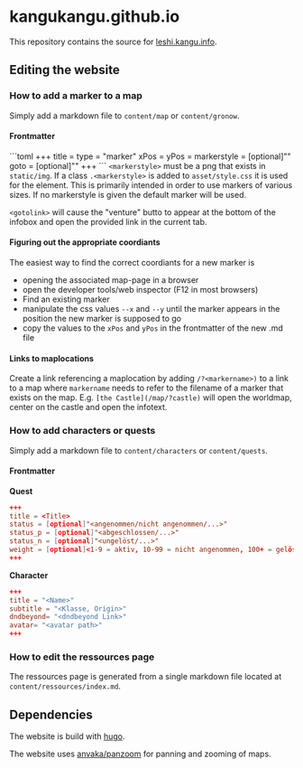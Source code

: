 # kangukangu.github.io
This repository contains the source for [leshi.kangu.info](https://leshi.kangu.info).

## Editing the website

### How to add a marker to a map
Simply add a markdown file to `content/map` or `content/gronow`.
#### Frontmatter
´´´toml
+++
title = <Location name>
type = "marker"
xPos = <xcoord>
yPos = <ycoord>
markerstyle = [optional]"<markerstyle>"
goto = [optional]"<gotolink>"
+++
´´´
`<markerstyle>` must be a png that exists in `static/img`. If a class `.<markerstyle>` is added to `asset/style.css` it is used for the element. This is primarily intended in order to use markers of various sizes. If no markerstyle is given the default marker will be used.

`<gotolink>` will cause the "venture" butto to appear at the bottom of the infobox and open the provided link in the current tab.
#### Figuring out the appropriate coordiants
The easiest way to find the correct coordiants for a new marker is
* opening the associated map-page in a browser
* open the developer tools/web inspector (F12 in most browsers)
* Find an existing marker
* manipulate the css values `--x` and `--y` until the marker appears in the position the new marker is supposed to go
* copy the values to the `xPos` and `yPos` in the frontmatter of the new .md file

#### Links to maplocations
Create a link referencing a maplocation by adding `/?<markername>)` to a link to a map where `markername` needs to refer to the filename of a marker that exists on the map. E.g. `[the Castle](/map/?castle)` will open the worldmap, center on the castle and open the infotext.

### How to add characters or quests
Simply add a markdown file to `content/characters` or `content/quests`.
#### Frontmatter
**Quest**
```toml
+++
title = <Title>
status = [optional]"<angenommen/nicht angenommen/...>"
status_p = [optional]"<abgeschlossen/...>"
status_n = [optional]"<ungelöst/...>"
weight = [optional]<1-9 = aktiv, 10-99 = nicht angenommen, 100+ = gelöst>
+++
```
**Character**
```toml
+++
title = "<Name>"
subtitle = "<Klasse, Origin>"
dndbeyond= "<dndbeyond Link>"
avatar= "<avatar path>"
+++
```

### How to edit the ressources page
The ressources page is generated from a single markdown file located at `content/ressources/index.md`.

## Dependencies
The website is build with [hugo](https://gohugo.io/). 

The website uses [anvaka/panzoom](https://github.com/anvaka/panzoom) for panning and zooming of maps.